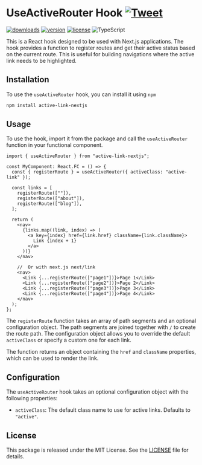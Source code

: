 # UseActiveRouter Hook  <a href="https://twitter.com/intent/tweet?text=%22Effortlessly%20Highlight%20Active%20Links%20in%20Your%20Next.js%20Application%20with%20useActiveRouter%20Hook%22%20by%20Rishabh%20%23DEVCommunity%20https%3A%2F%2Fdev.to%2Frishabhrpg%2Feffortlessly-highlight-active-links-in-your-nextjs-application-with-useactiverouter-hook-mfb" target="_blank">![Tweet](https://img.shields.io/twitter/url/http/shields.io.svg?style=social&logo=twitter)</a>
[![downloads](https://badgen.net/npm/dt/active-link-nextjs)](https://npm-stat.com/charts.html?package=active-link-nextjs&from=2023-05-01)
[![version](https://img.shields.io/npm/v/active-link-nextjs?color=blue)](https://www.npmjs.com/package/active-link-nextjs) [![license](https://img.shields.io/badge/license-MIT-blue.svg)](LICENSE.txt)
![TypeScript](https://badgen.net/badge/icon/Typed?icon=typescript&label&labelColor=blue&color=555555)

This is a React hook designed to be used with Next.js applications. The hook provides a function to register routes and get their active status based on the current route. This is useful for building navigations where the active link needs to be highlighted.

## Installation

To use the `useActiveRouter` hook, you can install it using `npm`

```bash
npm install active-link-nextjs
```

## Usage

To use the hook, import it from the package and call the `useActiveRouter` function in your functional component.

```tsx
import { useActiveRouter } from "active-link-nextjs";

const MyComponent: React.FC = () => {
  const { registerRoute } = useActiveRouter({ activeClass: "active-link" });

  const links = [
    registerRoute([""]),
    registerRoute(["about"]),
    registerRoute(["blog"]),
  ];

  return (
    <nav>
      {links.map((link, index) => (
        <a key={index} href={link.href} className={link.className}>
          Link {index + 1}
        </a>
      ))}
    </nav>

    //  Or with next.js next/link
    <nav>
      <Link {...registerRoute(["page1"])}>Page 1</Link>
      <Link {...registerRoute(["page2"])}>Page 2</Link>
      <Link {...registerRoute(["page3"])}>Page 3</Link>
      <Link {...registerRoute(["page4"])}>Page 4</Link>
    </nav>
  );
};
```

The `registerRoute` function takes an array of path segments and an optional configuration object. The path segments are joined together with `/` to create the route path. The configuration object allows you to override the default `activeClass` or specify a custom one for each link.

The function returns an object containing the `href` and `className` properties, which can be used to render the link.

## Configuration

The `useActiveRouter` hook takes an optional configuration object with the following properties:

- `activeClass`: The default class name to use for active links. Defaults to `"active"`.

## License

This package is released under the MIT License. See the [LICENSE](https://github.com/username/repo/blob/master/LICENSE) file for details.
